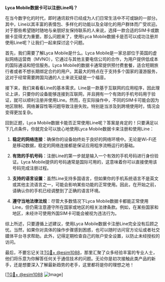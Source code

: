 **Lyca Mobile数据卡可以注册Line吗？**

在当今数字化的时代，即时通讯软件已经成为人们日常生活中不可或缺的一部分。其中，Line以其丰富的表情包、多样化的功能以及全球化的用户群体而广受欢迎。对于那些希望随时随地与亲朋好友保持联系的人来说，选择一款合适的SIM卡或数据卡显得尤为重要。那么问题来了，使用Lyca Mobile数据卡是否可以成功注册并使用Line呢？让我们一起来探讨这个问题。

首先，我们需要了解Lyca Mobile是什么。Lyca Mobile是一家总部位于英国的虚拟网络运营商（MVNO），它通过与其他主要电信公司的合作，为用户提供低成本的国际通话和短信服务。Lyca Mobile的数据卡通常提供预付费套餐，适合短期旅行者或者不想长期绑定合约的用户。其最大的特点在于支持多个国家的漫游服务，这对于经常需要跨国沟通的人士来说无疑是一个福音。

接下来，我们来看看Line的基本需求。Line是一款基于互联网的应用程序，因此理论上讲，只要你的设备能够连接到互联网，并且拥有一个有效的手机号码用于验证，就可以顺利注册并使用Line。然而，在实际操作中，不同的SIM卡可能会因为地区限制、网络兼容性等问题导致注册失败。特别是当涉及到跨境使用时，情况会变得更加复杂。

回到正题，Lyca Mobile数据卡能否正常使用Line呢？答案是肯定的！只要满足以下几点条件，你就完全可以放心地使用Lyca Mobile数据卡来注册和使用Line：

1. **稳定的网络连接**：确保你的设备始终处于良好的网络环境中。无论是Wi-Fi还是移动数据，稳定的网络连接都是保证应用程序流畅运行的基础。
   
2. **有效的手机号码**：注册Line的第一步就是输入一个有效的手机号码进行身份验证。Lyca Mobile提供的号码通常是国际可用的，这意味着你可以直接使用该号码完成注册过程。

3. **支持的语言设置**：虽然Line支持多国语言，但如果你的手机系统语言不是英文或其他主流语言之一，可能会影响某些功能的正常使用。因此，在开始之前，请确认你的手机已经调整到了正确的语言环境。

4. **遵守当地法律法规**：尽管大多数情况下Lyca Mobile数据卡都能正常使用Line，但仍需注意遵守所在国家或地区的相关法律条款。例如，在某些国家和地区，未经许可使用外国SIM卡可能会被视为违法行为。

综上所述，只要遵循上述建议，使用Lyca Mobile数据卡注册Line完全没有后顾之忧。当然，如果你对具体的操作步骤感到困惑，也可以随时访问官方论坛或者社交媒体平台寻求帮助。此外，记得定期检查自己的账户安全设置，以防止未经授权的访问。

最后，不要忘记关注[TG💪+ @esim1088](https://t.me/s/esim1088)，那里汇聚了众多经验丰富的专业人士，他们将乐意为你解答任何关于通信技术的问题。无论你是初次接触此类产品的新手，还是想要深入了解最新趋势的老手，这里都将是你的理想之地！

[[TG💪+ @esim1088](https://t.me/s/esim1088) ![Image](https://i.postimg.cc/4NQfJmqS/Snipaste-2025-05-13-00-14-12.png)]